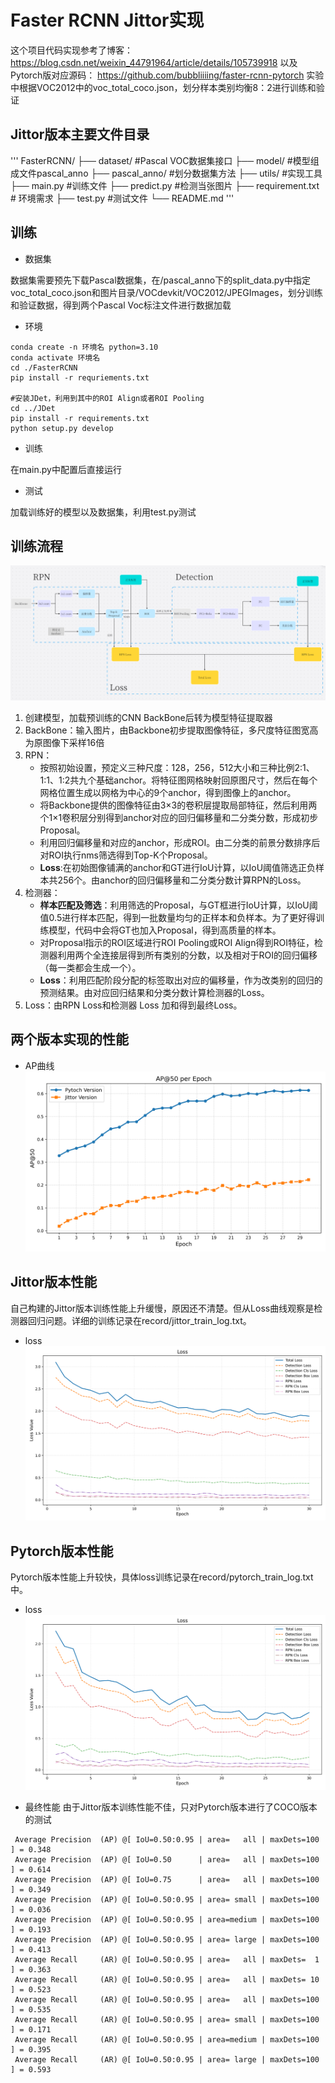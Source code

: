 # Faster RCNN Jittor实现

这个项目代码实现参考了博客：https://blog.csdn.net/weixin_44791964/article/details/105739918 
以及Pytorch版对应源码：
https://github.com/bubbliiiing/faster-rcnn-pytorch
实验中根据VOC2012中的voc_total_coco.json，划分样本类别均衡8：2进行训练和验证
## Jittor版本主要文件目录
'''
FasterRCNN/
├── dataset/              #Pascal VOC数据集接口
├── model/               #模型组成文件pascal_anno
├── pascal_anno/     #划分数据集方法
├── utils/                     #实现工具
├── main.py  #训练文件
├── predict.py  #检测当张图片
├── requirement.txt   # 环境需求
├── test.py  #测试文件
└── README.md
'''
## 训练
- 数据集

数据集需要预先下载Pascal数据集，在/pascal_anno下的split_data.py中指定voc_total_coco.json和图片目录/VOCdevkit/VOC2012/JPEGImages，划分训练和验证数据，得到两个Pascal Voc标注文件进行数据加载
- 环境
```
conda create -n 环境名 python=3.10
conda activate 环境名
cd ./FasterRCNN
pip install -r requriements.txt

#安装JDet，利用到其中的ROI Align或者ROI Pooling
cd ../JDet
pip install -r requirements.txt
python setup.py develop
```
- 训练

在main.py中配置后直接运行

- 测试

加载训练好的模型以及数据集，利用test.py测试

## 训练流程
![流程图](record/流程.png)

1. 创建模型，加载预训练的CNN BackBone后转为模型特征提取器
2. BackBone：输入图片，由Backbone初步提取图像特征，多尺度特征图宽高为原图像下采样16倍
3. RPN：
	- 按照初始设置，预定义三种尺度：128，256，512大小和三种比例2:1、1:1、1:2共九个基础anchor。将特征图网格映射回原图尺寸，然后在每个网格位置生成以网格为中心的9个anchor，得到图像上的anchor。
	- 将Backbone提供的图像特征由3×3的卷积层提取局部特征，然后利用两个1×1卷积层分别得到anchor对应的回归偏移量和二分类分数，形成初步Proposal。
	- 利用回归偏移量和对应的anchor，形成ROI。由二分类的前景分数排序后对ROI执行nms筛选得到Top-K个Proposal。
	- **Loss**:在初始图像铺满的anchor和GT进行IoU计算，以IoU阈值筛选正负样本共256个。由anchor的回归偏移量和二分类分数计算RPN的Loss。
4. 检测器：
	- **样本匹配及筛选**：利用筛选的Proposal，与GT框进行IoU计算，以IoU阈值0.5进行样本匹配，得到一批数量均匀的正样本和负样本。为了更好得训练模型，代码中会将GT也加入Proposal，得到高质量的样本。
	- 对Proposal指示的ROI区域进行ROI Pooling或ROI Align得到ROI特征，检测器利用两个全连接层得到所有类别的分数，以及相对于ROI的回归偏移（每一类都会生成一个）。
	- **Loss**：利用匹配阶段分配的标签取出对应的偏移量，作为改类别的回归的预测结果。由对应回归结果和分类分数计算检测器的Loss。
5. Loss：由RPN Loss和检测器 Loss 加和得到最终Loss。

## 两个版本实现的性能
- AP曲线
![AP@50](record/AP.png)


## Jittor版本性能
自己构建的Jittor版本训练性能上升缓慢，原因还不清楚。但从Loss曲线观察是检测器回归问题。详细的训练记录在record/jittor_train_log.txt。

- loss
![Loss](record/loss_jittor.png)


## Pytorch版本性能
Pytorch版本性能上升较快，具体loss训练记录在record/pytorch_train_log.txt中。
- loss
![Loss](record/loss_pytorch.png)


- 最终性能
由于Jittor版本训练性能不佳，只对Pytorch版本进行了COCO版本的测试
```
 Average Precision  (AP) @[ IoU=0.50:0.95 | area=   all | maxDets=100 ] = 0.348
 Average Precision  (AP) @[ IoU=0.50      | area=   all | maxDets=100 ] = 0.614
 Average Precision  (AP) @[ IoU=0.75      | area=   all | maxDets=100 ] = 0.349
 Average Precision  (AP) @[ IoU=0.50:0.95 | area= small | maxDets=100 ] = 0.036
 Average Precision  (AP) @[ IoU=0.50:0.95 | area=medium | maxDets=100 ] = 0.193
 Average Precision  (AP) @[ IoU=0.50:0.95 | area= large | maxDets=100 ] = 0.413
 Average Recall     (AR) @[ IoU=0.50:0.95 | area=   all | maxDets=  1 ] = 0.363
 Average Recall     (AR) @[ IoU=0.50:0.95 | area=   all | maxDets= 10 ] = 0.523
 Average Recall     (AR) @[ IoU=0.50:0.95 | area=   all | maxDets=100 ] = 0.535
 Average Recall     (AR) @[ IoU=0.50:0.95 | area= small | maxDets=100 ] = 0.171
 Average Recall     (AR) @[ IoU=0.50:0.95 | area=medium | maxDets=100 ] = 0.395
 Average Recall     (AR) @[ IoU=0.50:0.95 | area= large | maxDets=100 ] = 0.593
```
